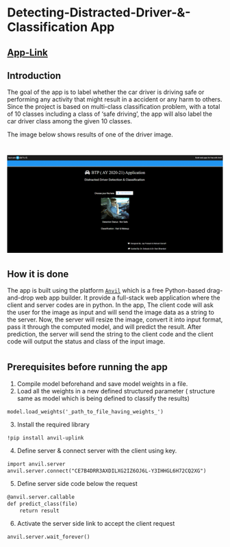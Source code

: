 # Detecting-Distracted-Driver-&-Classification App

## [App-Link](https://Y3IHHGL6H72CQ2XG.anvil.app/WVESFDGA3J3OVVBZ55A4IH3L)

## Introduction
The goal of the app is to label whether the car driver is driving safe or performing any activity that might result in a accident or any harm to others. Since the project is based on multi-class classification problem, with a total of 10 classes including a class of ‘safe driving’, the app will also label the car driver class among the given 10 classes. 

The image below shows results of one of the driver image.
# ![Classes](Model_Codes/Images/anvil_output.gif)


## How it is done 
The app is built using the platform [`Anvil`](https://anvil.works/build) which is a free Python-based drag-and-drop web app builder. It provide a full-stack web application where the client and server codes are in python. In the app, The client code will ask the user for the image as input and will send the image data as a string to the server. Now, the server will resize the image, convert it into input format, pass it through the computed model, and will predict the result. After prediction, the server will send the string to the client code and the client code will output the status and class of the input image. 
#

## Prerequisites before running the app
1. Compile model beforehand and save model weights in a file.
2. Load all the weights in a new defined structured parameter ( structure same as model which is being defined to classify the results)
```
model.load_weights('_path_to_file_having_weights_')
```
3. Install the required library
```
!pip install anvil-uplink
```
4. Define server & connect server with the client using key.
```
import anvil.server
anvil.server.connect("CE7B4DRR3AXDILXG2IZ6OJ6L-Y3IHHGL6H72CQ2XG")
```
5.  Define server side code below the request
```
@anvil.server.callable
def predict_class(file)
    return result
```
6. Activate the server side link to accept the client request
```
anvil.server.wait_forever()
```
